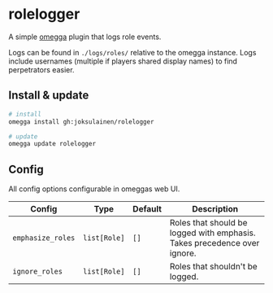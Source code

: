 # rolelogger

A simple [omegga](https://github.com/brickadia-community/omegga) plugin that logs role events.

Logs can be found in `./logs/roles/` relative to the omegga instance.
Logs include usernames (multiple if players shared display names) to find perpetrators easier.

## Install & update

```bash
# install
omegga install gh:joksulainen/rolelogger

# update
omegga update rolelogger
```

## Config

All config options configurable in omeggas web UI.

| Config            | Type         | Default | Description |
| ----------------- | ------------ | ------- | ----------- |
| `emphasize_roles` | `list[Role]` | `[]`    | Roles that should be logged with emphasis. Takes precedence over ignore. |
| `ignore_roles`    | `list[Role]` | `[]`    | Roles that shouldn't be logged. |

